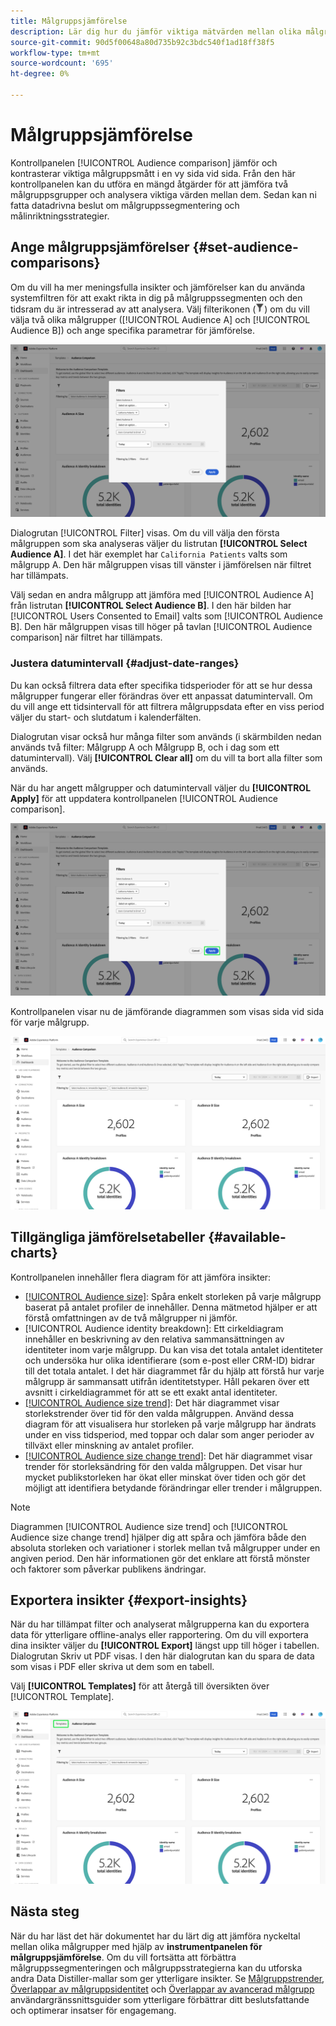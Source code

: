```yaml
---
title: Målgruppsjämförelse
description: Lär dig hur du jämför viktiga mätvärden mellan olika målgruppsgrupper med hjälp av kontrollpanelen för målgruppsjämförelse. Ange målgruppsfilter, analysera trender och exportera insikter för datadrivna beslut
source-git-commit: 90d5f00648a80d735b92c3bdc540f1ad18ff38f5
workflow-type: tm+mt
source-wordcount: '695'
ht-degree: 0%

---
```


# Målgruppsjämförelse

Kontrollpanelen [!UICONTROL Audience comparison] jämför och kontrasterar viktiga målgruppsmått i en vy sida vid sida. Från den här kontrollpanelen kan du utföra en mängd åtgärder för att jämföra två målgruppsgrupper och analysera viktiga värden mellan dem. Sedan kan ni fatta datadrivna beslut om målgruppssegmentering och målinriktningsstrategier.

## Ange målgruppsjämförelser {#set-audience-comparisons}

Om du vill ha mer meningsfulla insikter och jämförelser kan du använda systemfiltren för att exakt rikta in dig på målgruppssegmenten och den tidsram du är intresserad av att analysera. Välj filterikonen (![Filterikonen.](../../../images/icons/filter-icon-white.png)) om du vill välja två olika målgrupper ([!UICONTROL Audience A] och [!UICONTROL Audience B]) och ange specifika parametrar för jämförelse.

![Dialogrutan Filter på kontrollpanelen för målgruppsjämförelse.](../../images/sql-insights-query-pro-mode/templates/audience-comparison-filters.png)

Dialogrutan [!UICONTROL Filter] visas. Om du vill välja den första målgruppen som ska analyseras väljer du listrutan **[!UICONTROL Select Audience A]**. I det här exemplet har `California Patients` valts som målgrupp A. Den här målgruppen visas till vänster i jämförelsen när filtret har tillämpats.

Välj sedan en andra målgrupp att jämföra med [!UICONTROL Audience A] från listrutan **[!UICONTROL Select Audience B]**. I den här bilden har [!UICONTROL Users Consented to Email] valts som [!UICONTROL Audience B]. Den här målgruppen visas till höger på tavlan [!UICONTROL Audience comparison] när filtret har tillämpats.

### Justera datumintervall {#adjust-date-ranges}

Du kan också filtrera data efter specifika tidsperioder för att se hur dessa målgrupper fungerar eller förändras över ett anpassat datumintervall. Om du vill ange ett tidsintervall för att filtrera målgruppsdata efter en viss period väljer du start- och slutdatum i kalenderfälten.

Dialogrutan visar också hur många filter som används (i skärmbilden nedan används två filter: Målgrupp A och Målgrupp B, och i dag som ett datumintervall). Välj **[!UICONTROL Clear all]** om du vill ta bort alla filter som används.

När du har angett målgrupper och datumintervall väljer du **[!UICONTROL Apply]** för att uppdatera kontrollpanelen [!UICONTROL Audience comparison].

![Dialogrutan Filter på kontrollpanelen för målgruppsjämförelse med Använd markerad.](../../images/sql-insights-query-pro-mode/templates/audience-comparison-filters-apply.png)

Kontrollpanelen visar nu de jämförande diagrammen som visas sida vid sida för varje målgrupp.

![Tavlan för publikjämförelse med flera diagram som jämför måtten för varje målgrupp.](../../images/sql-insights-query-pro-mode/templates/audience-comparison-dashboard.png)

## Tillgängliga jämförelsetabeller {#available-charts}

<!-- Potentially could expand this section to include images of each widget.  -->

Kontrollpanelen innehåller flera diagram för att jämföra insikter:

- [[!UICONTROL Audience size]](../../guides/audiences.md#audience-size): Spåra enkelt storleken på varje målgrupp baserat på antalet profiler de innehåller. Denna mätmetod hjälper er att förstå omfattningen av de två målgrupper ni jämför.
- [!UICONTROL Audience identity breakdown]: Ett cirkeldiagram innehåller en beskrivning av den relativa sammansättningen av identiteter inom varje målgrupp. Du kan visa det totala antalet identiteter och undersöka hur olika identifierare (som e-post eller CRM-ID) bidrar till det totala antalet. I det här diagrammet får du hjälp att förstå hur varje målgrupp är sammansatt utifrån identitetstyper. Håll pekaren över ett avsnitt i cirkeldiagrammet för att se ett exakt antal identiteter.
- [[!UICONTROL Audience size trend]](../../guides/audiences.md#audience-size-trend): Det här diagrammet visar storlekstrender över tid för den valda målgruppen. Använd dessa diagram för att visualisera hur storleken på varje målgrupp har ändrats under en viss tidsperiod, med toppar och dalar som anger perioder av tillväxt eller minskning av antalet profiler.
- [[!UICONTROL Audience size change trend]](../../guides/audiences.md#audience-size-change-trend): Det här diagrammet visar trender för storleksändring för den valda målgruppen. Det visar hur mycket publikstorleken har ökat eller minskat över tiden och gör det möjligt att identifiera betydande förändringar eller trender i målgruppen.

>[!NOTE]
>
>Diagrammen [!UICONTROL Audience size trend] och [!UICONTROL Audience size change trend] hjälper dig att spåra och jämföra både den absoluta storleken och variationer i storlek mellan två målgrupper under en angiven period. Den här informationen gör det enklare att förstå mönster och faktorer som påverkar publikens ändringar.

## Exportera insikter {#export-insights}

När du har tillämpat filter och analyserat målgrupperna kan du exportera data för ytterligare offline-analys eller rapportering. Om du vill exportera dina insikter väljer du **[!UICONTROL Export]** längst upp till höger i tabellen. Dialogrutan Skriv ut PDF visas. I den här dialogrutan kan du spara de data som visas i PDF eller skriva ut dem som en tabell.

Välj **[!UICONTROL Templates]** för att återgå till översikten över [!UICONTROL Template].

![Vyn Avancerad publik överlappar vyn med mallar markerade.](../../images/sql-insights-query-pro-mode/templates/navigation.png)

## Nästa steg

När du har läst det här dokumentet har du lärt dig att jämföra nyckeltal mellan olika målgrupper med hjälp av **instrumentpanelen för målgruppsjämförelse**. Om du vill fortsätta att förbättra målgruppssegmenteringen och målgruppsstrategierna kan du utforska andra Data Distiller-mallar som ger ytterligare insikter. Se [Målgruppstrender](./trends.md), [Överlappar av målgruppsidentitet](./identity-overlaps.md) och [Överlappar av avancerad målgrupp](./overlaps.md) användargränssnittsguider som ytterligare förbättrar ditt beslutsfattande och optimerar insatser för engagemang.

